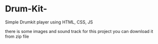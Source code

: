 # Drum-Kit-
Simple Drumkit player using HTML, CSS, JS


there is some images and sound track for this project you can download it from zip file

